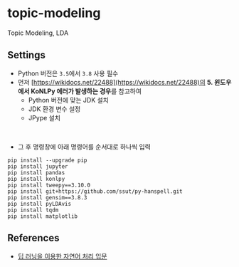 # topic-modeling
Topic Modeling, LDA

## Settings
- Python 버전은 `3.5`에서 `3.8` 사용 필수
- 먼저 [https://wikidocs.net/22488](https://wikidocs.net/22488)의 **5. 윈도우에서 KoNLPy 에러가 발생하는 경우**를 참고하여 
  - Python 버전에 맞는 JDK 설치
  - JDK 환경 변수 설정
  - JPype 설치

<br>

- 그 후 명령창에 아래 명령어를 순서대로 하나씩 입력

```
pip install --upgrade pip
pip install jupyter
pip install pandas
pip install konlpy
pip install tweepy==3.10.0
pip install git+https://github.com/ssut/py-hanspell.git
pip install gensim==3.8.3
pip install pyLDAvis
pip install tqdm
pip install matplotlib
```

## References
- [딥 러닝을 이용한 자연어 처리 입문](https://wikidocs.net/book/2155)
